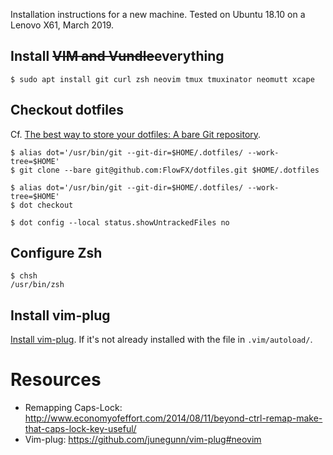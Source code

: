 Installation instructions for a new machine. Tested on Ubuntu 18.10 on a Lenovo X61, March 2019.

## Install <strike>VIM and Vundle</strike>everything

```
$ sudo apt install git curl zsh neovim tmux tmuxinator neomutt xcape
```

## Checkout dotfiles

Cf. [The best way to store your dotfiles: A bare Git repository](https://www.atlassian.com/git/tutorials/dotfiles).

```shell
$ alias dot='/usr/bin/git --git-dir=$HOME/.dotfiles/ --work-tree=$HOME'
$ git clone --bare git@github.com:FlowFX/dotfiles.git $HOME/.dotfiles

$ alias dot='/usr/bin/git --git-dir=$HOME/.dotfiles/ --work-tree=$HOME'
$ dot checkout

$ dot config --local status.showUntrackedFiles no
```

## Configure Zsh

```
$ chsh
/usr/bin/zsh
```

## Install vim-plug
[Install vim-plug](https://github.com/junegunn/vim-plug#neovim). If it's not already installed with the file in `.vim/autoload/`.



# Resources
- Remapping Caps-Lock: http://www.economyofeffort.com/2014/08/11/beyond-ctrl-remap-make-that-caps-lock-key-useful/
- Vim-plug: https://github.com/junegunn/vim-plug#neovim
